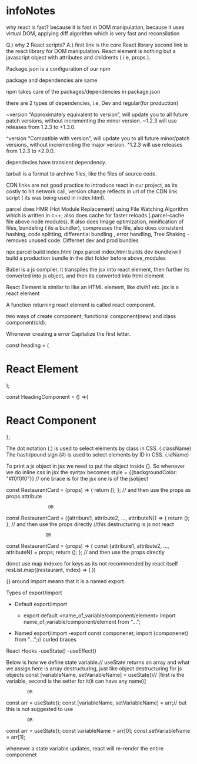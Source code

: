# infoNotes

why react is fast?
because it is fast in DOM manipulation, because it uses virtual DOM, applying diff algorithm which is very fast and reconsilation

Q.) why 2 React scripts?
A.) first link is the core React library second link is the react library for DOM manipulation.
React element is nothing but a javascript object with attributes and childrents ( i.e, props ).


Package.json is a configuration of our npm

package and dependencies are same

npm takes care of the packages/dependencies in package.json


there are 2 types of dependencies, i.e, Dev and regular(for production)

~version “Approximately equivalent to version”, will update you to all future patch versions, without incrementing the minor version. ~1.2.3 will use releases from 1.2.3 to <1.3.0.

^version “Compatible with version”, will update you to all future minor/patch versions, without incrementing the major version. ^1.2.3 will use releases from 1.2.3 to <2.0.0.

dependecies have transient dependency.

tarball is a format to archive files, like the files of source code.

CDN links are not good practice to introduce react in our project, as its costly to hit network call, version change reflects in url of the CDN link script ( its was being used in index.html).


parcel does HMR (Hot Module Replacement) using File Watching Algorithm which is written in c++; also does cache for faster reloads (.parcel-cache file above node modules). It also does Image optimization, minification of files, bundeling ( its a bundler), compresses the file, also does consistent hashing, code splitting, differential bundling , error handling, Tree Shaking - removes unused code. Differnet dev and prod bundles

npx parcel build index.html (npx parcel index.html builds dev bundle)will build a production bundle in the dist folder before above_modules


Babel is a js compiler, it transpiles the jsx into react element, then further its converted into js object, and then its converted into html element


React Element is similar to like an HTML element, like div/h1 etc.
jsx is a react element

A function returning react element is called react component.

two ways of create component, functional component(new) and class component(old).

Whenever creating a error Capitalize the first letter.

const heading = (<h1 className="head" tabIndex="5">React Element</h1>);

const HeadingComponent = () =>{
    <div id = "container">
        <h1 className = "heading">React Component</h1>
    </div>
};

The dot notation (.) is used to select elements by class in CSS. (.className)
The hash/pound sign (#) is used to select elements by ID in CSS. (.idName)


To print a js object in jsx we need to put the object inside {}.
So whenever we do inline css in jsx the syntax becomes style = {{backgroundColor: "#f0f0f0"}}
// one brace is for the jsx one is of the jsobject


const RestaurantCard = (props) => {
  return ();
}; // and then use the props as props.attribute

                    OR

const RestaurantCard = ({attribure1, attribute2, ..., attributeN}) => {
  return ();
}; // and then use the props directly
//this destructuring is js not react

                   OR

const RestaurantCard = (props) => {
  const {attribure1, attribute2, ..., attributeN} = props;
  return ();
}; // and then use the props directly



donot use map indexes for keys as its not recommended by react itself
resList.map((restaurant, index) => (
  <RestaurantCard key={index} resData={restaurant} />
  ))




{} around import means that it is a named export.


Types of export/import
 - Default export/import
   - export default <name_of_variable/component/element>
   import name_of_variable/component/element from "...";

 - Named export/import
   -export const componenet;
   import {componenet} from "...";// curled braces


React Hooks
-useState()
-useEffect()


Below is how we define state variable.// useState returns an array and what we assign here is array destructuring, just like object destructuring for js objects
const [variableName, setVariableName] = useState()// [first is the variable, second is the setter for it(it can have any name)]

            OR
const arr = useState();
const [variableName, setVariableName] =  arr;// but this is not suggested to use

            OR
const arr = useState();
const variableName = arr[0];
const setVariableName = arr[1];
             

whenever a state variable updates, react will re-render the entire componenet
